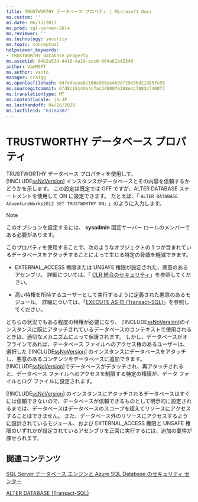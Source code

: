 ```yaml
---
title: TRUSTWORTHY データベース プロパティ | Microsoft Docs
ms.custom: ''
ms.date: 06/13/2017
ms.prod: sql-server-2014
ms.reviewer: ''
ms.technology: security
ms.topic: conceptual
helpviewer_keywords:
- TRUSTWORTHY database property
ms.assetid: 64b2a53d-4416-4a19-acc0-664a61b45348
author: VanMSFT
ms.author: vanto
manager: craigg
ms.openlocfilehash: 04f4dbeee8c160e968ee4b9df29e96d21d857e58
ms.sourcegitcommit: 6fd8c1914de4c7ac24900fe388ecc7883c740077
ms.translationtype: MT
ms.contentlocale: ja-JP
ms.lasthandoff: 04/26/2020
ms.locfileid: "63184382"
---
```

# <a name="trustworthy-database-property"></a>TRUSTWORTHY データベース プロパティ
  TRUSTWORTHY データベース プロパティを使用して、 [!INCLUDE[ssNoVersion](../../includes/ssnoversion-md.md)] インスタンスがデータベースとその内容を信頼するかどうかを示します。 この設定は既定では OFF ですが、ALTER DATABASE ステートメントを使用して ON に設定できます。 たとえば、「 `ALTER DATABASE AdventureWorks2012 SET TRUSTWORTHY ON;` 」のように入力します。  
  
> [!NOTE]  
>  このオプションを設定するには、 **sysadmin** 固定サーバー ロールのメンバーである必要があります。  
  
 このプロパティを使用することで、次のようなオブジェクトの 1 つが含まれているデータベースをアタッチすることによって生じる特定の脅威を軽減できます。  
  
-   EXTERNAL_ACCESS 権限または UNSAFE 権限が設定された、悪意のあるアセンブリ。 詳細については、「 [CLR 統合のセキュリティ](../clr-integration/security/clr-integration-security.md)」を参照してください。  
  
-   高い特権を所持するユーザーとして実行するように定義された悪意のあるモジュール。 詳細については、「[EXECUTE AS 句 &#40;Transact-SQL&#41;](/sql/t-sql/statements/execute-as-clause-transact-sql)」を参照してください。  
  
 どちらの状況でもある程度の特権が必要になり、 [!INCLUDE[ssNoVersion](../../includes/ssnoversion-md.md)]のインスタンスに既にアタッチされているデータベースのコンテキストで使用されるときは、適切なメカニズムによって保護されます。 しかし、データベースがオフラインであれば、データベース ファイルへのアクセス権のあるユーザーは、選択した [!INCLUDE[ssNoVersion](../../includes/ssnoversion-md.md)] のインスタンスにデータベースをアタッチし、悪意のあるコンテンツをデータベースに追加できます。 [!INCLUDE[ssNoVersion](../../includes/ssnoversion-md.md)]でデータベースがデタッチされ、再アタッチされると、データベース ファイルへのアクセスを制限する特定の権限が、データ ファイルとログ ファイルに設定されます。  
  
 [!INCLUDE[ssNoVersion](../../includes/ssnoversion-md.md)] のインスタンスにアタッチされるデータベースはすぐには信頼できないので、データベースが信頼できるものとして明示的に設定されるまでは、データベースはデータベースのスコープを超えてリソースにアクセスすることはできません。 また、データベース外のリソースにアクセスするように設計されているモジュール、および EXTERNAL_ACCESS 権限と UNSAFE 権限のいずれかが設定されているアセンブリを正常に実行するには、追加の要件が課せられます。  
  
## <a name="related-content"></a>関連コンテンツ  
 [SQL Server データベース エンジンと Azure SQL Database のセキュリティ センター](security-center-for-sql-server-database-engine-and-azure-sql-database.md)  
  
 [ALTER DATABASE &#40;Transact-SQL&#41;](/sql/t-sql/statements/alter-database-transact-sql)  
  
  
